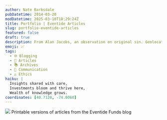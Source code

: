 ```yaml
---
author: Nate Barksdale
pubDatetime: 2014-03-20
modDatetime: 2025-03-10T18:29:24Z
title: Portfolio | Eventide Articles
slug: portfolio-eventide-articles
featured: false
draft: true
description: From Alan Jacobs, an observation on original sin. Geolocation coordinates
emoji: 📈
tags:
  - 🌐 Blogging
  - 📖 Articles
  - 📚 Archives
  - 💬 Communication
  - ⚖️ Ethics
haiku: |
  Insights shared with care,  
  Investments bloom and thrive here,  
  Wealth of knowledge grows.
coordinates: [40.7128, -74.0060]
---
```


![](https://www.natebarksdale.com/wp-content/uploads/2014/03/portfolio-eventide-blog.jpg) Printable versions of articles from the Eventide Funds blog
